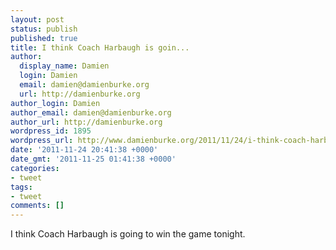 ```yaml
---
layout: post
status: publish
published: true
title: I think Coach Harbaugh is goin...
author:
  display_name: Damien
  login: Damien
  email: damien@damienburke.org
  url: http://damienburke.org
author_login: Damien
author_email: damien@damienburke.org
author_url: http://damienburke.org
wordpress_id: 1895
wordpress_url: http://www.damienburke.org/2011/11/24/i-think-coach-harbaugh-is-goin/
date: '2011-11-24 20:41:38 +0000'
date_gmt: '2011-11-25 01:41:38 +0000'
categories:
- tweet
tags:
- tweet
comments: []
---
```

<p>I think Coach Harbaugh is going to win the game tonight.</p>
